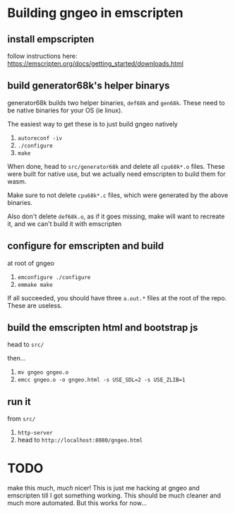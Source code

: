 # Building gngeo in emscripten

## install empscripten

follow instructions here: https://emscripten.org/docs/getting_started/downloads.html

## build generator68k's helper binarys

generator68k builds two helper binaries, `def68k` and `gen68k`. These need to be native binaries for your OS (ie linux).

The easiest way to get these is to just build gngeo natively

1. `autoreconf -iv`
2. `./configure`
3. `make`

When done, head to `src/generator68k` and delete all `cpu68k*.o` files. These were built for native use, but we actually need emscripten to build them for wasm.

Make sure to not delete `cpu68k*.c` files, which were generated by the above binaries.

Also don't delete `def68k.o`, as if it goes missing, make will want to recreate it, and we can't build it with emscripten

## configure for emscripten and build

at root of gngeo

1. `emconfigure ./configure`
2. `emmake make`

If all succeeded, you should have three `a.out.*` files at the root of the repo. These are useless.

## build the emscripten html and bootstrap js

head to `src/`

then...

1. `mv gngeo gngeo.o`
2. `emcc gngeo.o -o gngeo.html -s USE_SDL=2 -s USE_ZLIB=1`

## run it

from `src/`

1. `http-server`
2. head to `http://localhost:8080/gngeo.html`

# TODO

make this much, _much_ nicer! This is just me hacking at gngeo and emscripten till I got something working.
This should be much cleaner and much more automated. But this works for now...
